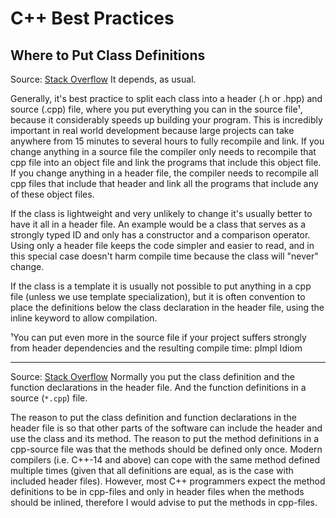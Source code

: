 # C++ Best Practices

Where to Put Class Definitions
------------------------------

Source: [Stack Overflow][1]
It depends, as usual.

Generally, it's best practice to split each class into a header (.h or .hpp) and source (.cpp) file, where you put everything you can in the source file¹, because it considerably speeds up building your program. This is incredibly important in real world development because large projects can take anywhere from 15 minutes to several hours to fully recompile and link. If you change anything in a source file the compiler only needs to recompile that cpp file into an object file and link the programs that include this object file. If you change anything in a header file, the compiler needs to recompile all cpp files that include that header and link all the programs that include any of these object files.

If the class is lightweight and very unlikely to change it's usually better to have it all in a header file. An example would be a class that serves as a strongly typed ID and only has a constructor and a comparison operator. Using only a header file keeps the code simpler and easier to read, and in this special case doesn't harm compile time because the class will "never" change.

If the class is a template it is usually not possible to put anything in a cpp file (unless we use template specialization), but it is often convention to place the definitions below the class declaration in the header file, using the inline keyword to allow compilation.

¹You can put even more in the source file if your project suffers strongly from header dependencies and the resulting compile time: pImpl Idiom

---

Source: [Stack Overflow][2]
Normally you put the class definition and the function declarations in the header file. And the function definitions in a source (`*.cpp`) file.

The reason to put the class definition and function declarations in the header file is so that other parts of the software can include the header and use the class and its method.
The reason to put the method definitions in a cpp-source file was that the methods should be defined only once. Modern compilers (i.e. C++-14 and above) can cope with the same method defined multiple times (given that all definitions are equal, as is the case with included header files). However, most C++ programmers expect the method definitions to be in cpp-files and only in header files when the methods should be inlined, therefore I would advise to put the methods in cpp-files.


[1]: https://softwareengineering.stackexchange.com/a/320036/278079
[2]: https://softwareengineering.stackexchange.com/a/320037/278079
